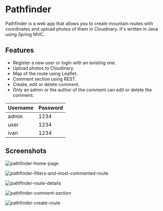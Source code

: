 # Pathfinder
 Pathfinder is a web app that allows you to create mountain routes with coordinates and upload photos of them in Cloudinary. It's written in Java using Spring MVC.
 
## Features
* Register a new user or login with an existing one.
* Upload photos to Cloudinary.
* Map of the route using Leaflet.
* Comment section using REST.
* Create, edit or delete comment.
* Only an admin or the author of the comment can edit or delete the comment.

| Username | Password |
|----------|----------|
| admin    | 1234     |
| user     | 1234     |
| ivan     | 1234     |

## Screenshots
![pathfinder-home-page](https://github.com/manolN/pathfinder/assets/95904071/5220bbfb-d83e-4a07-97b0-ab7f97950441)

![pathfinder-filters-and-most-commented-route](https://github.com/manolN/pathfinder/assets/95904071/b49b458e-c868-451b-947f-ef62e3f1f245)

![pathfinder-route-details](https://github.com/manolN/pathfinder/assets/95904071/4b934754-51f0-447a-a457-88417a345bc8)

![pathfinder-comment-section](https://github.com/manolN/pathfinder/assets/95904071/616b7480-0465-42cd-9e7a-2ebdc812acfa)

![pathfinder-create-route](https://github.com/manolN/pathfinder/assets/95904071/109e40e5-d0c6-4225-8b7f-e7329aea2578)
